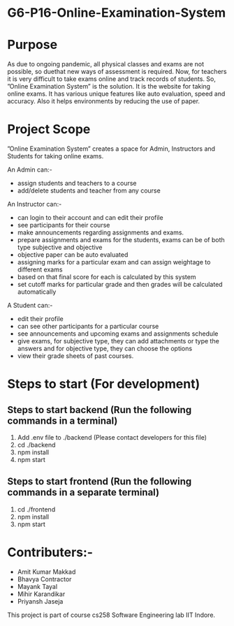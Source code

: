 # G6-P16-Online-Examination-System

# Purpose
As due to ongoing pandemic, all physical classes and exams are not possible, so duethat new ways of assessment is required. Now, for teachers it is very difficult to take exams online and track records of students. So, ”Online Examination System” is the solution. It is the website for taking online exams. It has various unique features like auto evaluation, speed and accuracy. Also it helps environments by reducing the use of paper.

# Project Scope
”Online Examination System” creates a space for Admin, Instructors and Students for
taking online exams.

An Admin can:-
* assign students and teachers to a course
* add/delete students and teacher from any course

An Instructor can:-
* can login to their account and can edit their profile
* see participants for their course
* make announcements regarding assignments and exams.
* prepare assignments and exams for the students, exams can be of both type subjective and objective
* objective paper can be auto evaluated
* assigning marks for a particular exam and can assign weightage to different exams 
* based on that final score for each is calculated by this system
* set cutoff marks for particular grade and then grades will be calculated automatically

A Student can:-
* edit their profile
* can see other participants for a particular course
* see announcements and upcoming exams and assignments schedule
* give exams, for subjective type, they can add attachments or type the answers and for objective type, they can choose the options
* view their grade sheets of past courses.

# Steps to start (For development)
## Steps to start backend (Run the following commands in a terminal)
1) Add .env file to ./backend (Please contact developers for this file)
2) cd ./backend
3) npm install
4) npm start

## Steps to start frontend (Run the following commands in a separate terminal)
1) cd ./frontend
2) npm install
3) npm start

# Contributers:-
* Amit Kumar Makkad
* Bhavya Contractor
* Mayank Tayal
* Mihir Karandikar
* Priyansh Jaseja

This project is part of course cs258 Software Engineering lab IIT Indore.
